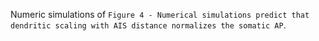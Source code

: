 Numeric simulations of `Figure 4 - Numerical simulations predict that dendritic scaling with AIS distance normalizes the somatic AP`.
